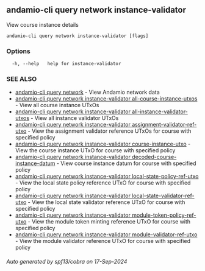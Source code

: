 ## andamio-cli query network instance-validator

View course instance details

```
andamio-cli query network instance-validator [flags]
```

### Options

```
  -h, --help   help for instance-validator
```

### SEE ALSO

* [andamio-cli query network](andamio-cli_query_network.md.md)	 - View Andamio network data
* [andamio-cli query network instance-validator all-course-instance-utxos](andamio-cli_query_network_instance-validator_all-course-instance-utxos.md.md)	 - View all course instance UTxOs
* [andamio-cli query network instance-validator all-instance-validator-utxos](andamio-cli_query_network_instance-validator_all-instance-validator-utxos.md.md)	 - View all instance validator UTxOs
* [andamio-cli query network instance-validator assignment-validator-ref-utxo](andamio-cli_query_network_instance-validator_assignment-validator-ref-utxo.md.md)	 - View the assignment validator reference UTxOs for course with specified policy
* [andamio-cli query network instance-validator course-instance-utxo](andamio-cli_query_network_instance-validator_course-instance-utxo.md.md)	 - View the course instance UTxO for course with specified policy
* [andamio-cli query network instance-validator decoded-course-instance-datum](andamio-cli_query_network_instance-validator_decoded-course-instance-datum.md.md)	 - View course instance datum for course with specified policy
* [andamio-cli query network instance-validator local-state-policy-ref-utxo](andamio-cli_query_network_instance-validator_local-state-policy-ref-utxo.md.md)	 - View the local state policy reference UTxO for course with specified policy
* [andamio-cli query network instance-validator local-state-validator-ref-utxo](andamio-cli_query_network_instance-validator_local-state-validator-ref-utxo.md.md)	 - View the local state validator reference UTxO for course with specified policy
* [andamio-cli query network instance-validator module-token-policy-ref-utxo](andamio-cli_query_network_instance-validator_module-token-policy-ref-utxo.md.md)	 - View the module token minting reference UTxO for course with specified policy
* [andamio-cli query network instance-validator module-validator-ref-utxo](andamio-cli_query_network_instance-validator_module-validator-ref-utxo.md.md)	 - View the module validator reference UTxO for course with specified policy

###### Auto generated by spf13/cobra on 17-Sep-2024
